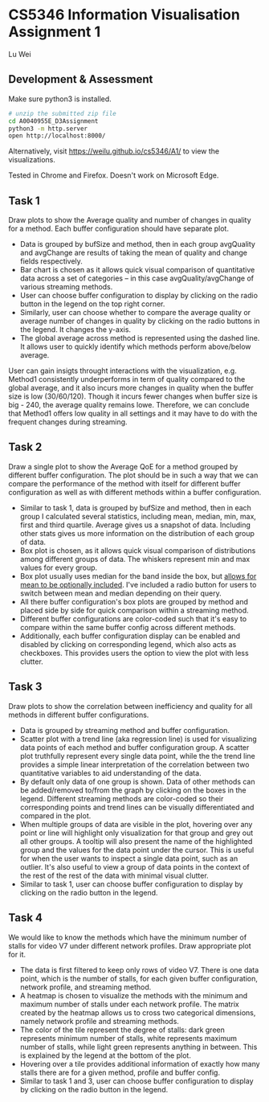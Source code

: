 # CS5346 Information Visualisation Assignment 1

Lu Wei

## Development & Assessment

Make sure python3 is installed.

```bash
# unzip the submitted zip file
cd A0040955E_D3Assignment
python3 -m http.server
open http://localhost:8000/
```

Alternatively, visit https://weilu.github.io/cs5346/A1/ to view the visualizations.

Tested in Chrome and Firefox. Doesn't work on Microsoft Edge.

## Task 1

Draw plots to show the Average quality and number of changes in quality for a method. Each buffer configuration should have separate plot.

- Data is grouped by bufSize and method, then in each group avgQuality and avgChange are results of taking the mean of quality and change fields respectively.
- Bar chart is chosen as it allows quick visual comparison of quantitative data across a set of categories – in this case avgQuality/avgChange of various streaming methods.
- User can choose buffer configuration to display by clicking on the radio button in the legend on the top right corner.
- Similarly, user can choose whether to compare the average quality or average number of changes in quality by clicking on the radio buttons in the legend. It changes the y-axis.
- The global average across method is represented using the dashed line. It allows user to quickly identify which methods perform above/below average.

User can gain insigts throught interactions with the visualization, e.g. Method1 consistently underperforms in term of quality compared to the global average, and it also incurs more changes in quality when the buffer size is low (30/60/120). Though it incurs fewer changes when buffer size is big - 240, the average quality remains lowe. Therefore, we can conclude that Method1 offers low quality in all settings and it may have to do with the frequent changes during streaming.

## Task 2
Draw a single plot to show the Average QoE for a method grouped by different buffer configuration. The plot should be in such a way that we can compare the performance of the method with itself for different buffer configuration as well as with different methods within a buffer configuration.

- Similar to task 1, data is grouped by bufSize and method, then in each group I calculated several statistics, including mean, median, min, max, first and third quartile. Average gives us a snapshot of data. Including other stats gives us more information on the distribution of each group of data.
- Box plot is chosen, as it allows quick visual comparison of distributions among different groups of data. The whiskers represent min and max values for every group.
- Box plot usually uses median for the band inside the box, but [allows for mean to be optionally included][1]. I've included a radio button for users to switch between mean and median depending on their query.
- All there buffer configuration's box plots are grouped by method and placed side by side for quick comparison within a streaming method.
- Different buffer configurations are color-coded such that it's easy to compare within the same buffer config across different methods.
- Additionally, each buffer configuration display can be enabled and disabled by clicking on corresponding legend, which also acts as checkboxes. This provides users the option to view the plot with less clutter.

## Task 3
Draw plots to show the correlation between inefficiency and quality for all methods in different buffer configurations.

- Data is grouped by streaming method and buffer configuration.
- Scatter plot with a trend line (aka regression line) is used for visualizing data points of each method and buffer configuration group. A scatter plot truthfully represent every single data point, while the the trend line provides a simple linear interpretation of the correlation between two quantitative variables to aid understanding of the data.
- By default only data of one group is shown. Data of other methods can be added/removed to/from the graph by clicking on the boxes in the legend. Different streaming methods are color-coded so their corresponding points and trend lines can be visually differentiated and compared in the plot.
- When multiple groups of data are visible in the plot, hovering over any point or line will highlight only visualization for that group and grey out all other groups. A tooltip will also present the name of the highlighted group and the values for the data point under the cursor. This is useful for when the user wants to inspect a single data point, such as an outlier. It's also useful to view a group of data points in the context of the rest of the rest of the data with minimal visual clutter.
- Similar to task 1, user can choose buffer configuration to display by clicking on the radio button in the legend.

## Task 4
We would like to know the methods which have the minimum number of stalls for video V7 under different network profiles. Draw appropriate plot for it.

- The data is first filtered to keep only rows of video V7. There is one data point, which is the number of stalls, for each given buffer configuration, network profile, and streaming method.
- A heatmap is chosen to visualize the methods with the minimum and maximum number of stalls under each network profile. The matrix created by the heatmap allows us to cross two categorical dimensions, namely network profile and streaming methods.
- The color of the tile represent the degree of stalls: dark green represents minimum number of stalls, white represents maximum number of stalls, while light green represents anything in between. This is explained by the legend at the bottom of the plot.
- Hovering over a tile provides additional information of exactly how many stalls there are for a given method, profile and buffer config.
- Similar to task 1 and 3, user can choose buffer configuration to display by clicking on the radio button in the legend.


[1]: https://www.jstor.org/stable/2685173
